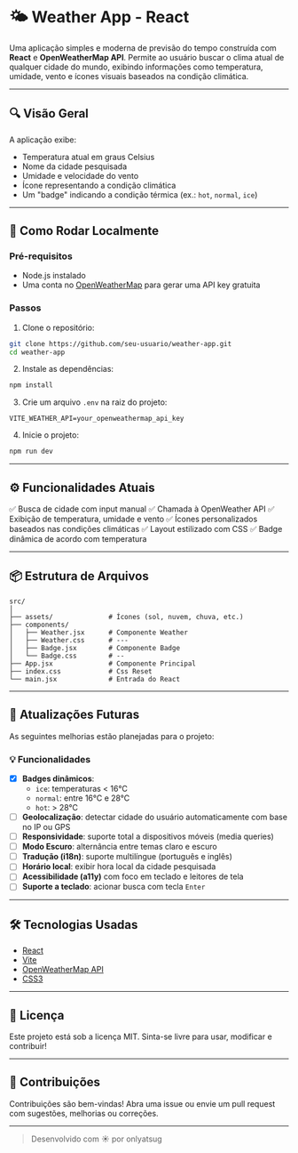 # 🌤️ Weather App - React

Uma aplicação simples e moderna de previsão do tempo construída com **React** e **OpenWeatherMap API**. Permite ao usuário buscar o clima atual de qualquer cidade do mundo, exibindo informações como temperatura, umidade, vento e ícones visuais baseados na condição climática.

---

## 🔍 Visão Geral

A aplicação exibe:

- Temperatura atual em graus Celsius
- Nome da cidade pesquisada
- Umidade e velocidade do vento
- Ícone representando a condição climática
- Um "badge" indicando a condição térmica (ex.: `hot`, `normal`, `ice`)

---

## 🚀 Como Rodar Localmente

### Pré-requisitos

- Node.js instalado
- Uma conta no [OpenWeatherMap](https://openweathermap.org/) para gerar uma API key gratuita

### Passos

1. Clone o repositório:

```bash
git clone https://github.com/seu-usuario/weather-app.git
cd weather-app
````

2. Instale as dependências:

```bash
npm install
```

3. Crie um arquivo `.env` na raiz do projeto:

```env
VITE_WEATHER_API=your_openweathermap_api_key
```

4. Inicie o projeto:

```bash
npm run dev
```

---

## ⚙️ Funcionalidades Atuais

✅ Busca de cidade com input manual
✅ Chamada à OpenWeather API
✅ Exibição de temperatura, umidade e vento
✅ Ícones personalizados baseados nas condições climáticas
✅ Layout estilizado com CSS
✅ Badge dinâmica de acordo com temperatura

---

## 📦 Estrutura de Arquivos

```
src/
│
├── assets/              # Ícones (sol, nuvem, chuva, etc.)
├── components/
│   ├── Weather.jsx      # Componente Weather
│   ├── Weather.css      # ---
│   ├── Badge.jsx        # Componente Badge
│   └── Badge.css        # --
├── App.jsx              # Componente Principal
├── index.css            # Css Reset
└── main.jsx             # Entrada do React
```

---

## 🔮 Atualizações Futuras

As seguintes melhorias estão planejadas para o projeto:

### 💡 Funcionalidades

* [X] **Badges dinâmicos**:
  * `ice`: temperaturas < 16°C
  * `normal`: entre 16°C e 28°C
  * `hot`: > 28°C
* [ ] **Geolocalização**: detectar cidade do usuário automaticamente com base no IP ou GPS
* [ ] **Responsividade**: suporte total a dispositivos móveis (media queries)
* [ ] **Modo Escuro**: alternância entre temas claro e escuro
* [ ] **Tradução (i18n)**: suporte multilíngue (português e inglês)
* [ ] **Horário local**: exibir hora local da cidade pesquisada
* [ ] **Acessibilidade (a11y)** com foco em teclado e leitores de tela
* [ ] **Suporte a teclado**: acionar busca com tecla `Enter`

---

## 🛠️ Tecnologias Usadas

* [React](https://react.dev/)
* [Vite](https://vitejs.dev/)
* [OpenWeatherMap API](https://openweathermap.org/)
* [CSS3](https://developer.mozilla.org/en-US/docs/Web/CSS)

---

## 📄 Licença

Este projeto está sob a licença MIT. Sinta-se livre para usar, modificar e contribuir!

---

## 🤝 Contribuições

Contribuições são bem-vindas! Abra uma issue ou envie um pull request com sugestões, melhorias ou correções.

---

> Desenvolvido com ☀️ por onlyatsug

